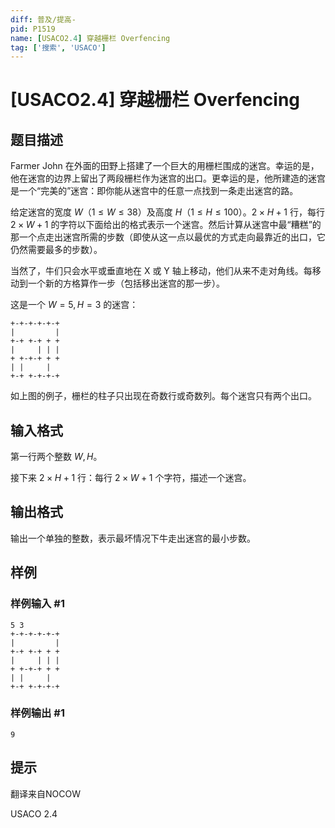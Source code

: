 ```yaml
---
diff: 普及/提高-
pid: P1519
name: [USACO2.4] 穿越栅栏 Overfencing
tag: ['搜索', 'USACO']
---
```

# [USACO2.4] 穿越栅栏 Overfencing
## 题目描述

Farmer John 在外面的田野上搭建了一个巨大的用栅栏围成的迷宫。幸运的是，他在迷宫的边界上留出了两段栅栏作为迷宫的出口。更幸运的是，他所建造的迷宫是一个“完美的”迷宫：即你能从迷宫中的任意一点找到一条走出迷宫的路。

给定迷宫的宽度 $W$（$1 \leq W \leq 38$）及高度 $H$（$1 \leq H \leq 100$）。$2 \times H+1$ 行，每行 $2 \times W+1$ 的字符以下面给出的格式表示一个迷宫。然后计算从迷宫中最“糟糕”的那一个点走出迷宫所需的步数（即使从这一点以最优的方式走向最靠近的出口，它仍然需要最多的步数）。

当然了，牛们只会水平或垂直地在 X 或 Y 轴上移动，他们从来不走对角线。每移动到一个新的方格算作一步（包括移出迷宫的那一步）。

这是一个 $W=5,H=3$ 的迷宫：

```plain
+-+-+-+-+-+
|         |
+-+ +-+ + +
|     | | |
+ +-+-+ + +
| |     |  
+-+ +-+-+-+
```
如上图的例子，栅栏的柱子只出现在奇数行或奇数列。每个迷宫只有两个出口。
## 输入格式

第一行两个整数 $W,H$。

接下来 $2 \times H+1$ 行：每行 $2 \times W+1$ 个字符，描述一个迷宫。

## 输出格式

输出一个单独的整数，表示最坏情况下牛走出迷宫的最小步数。

## 样例

### 样例输入 #1
```
5 3
+-+-+-+-+-+
|         |
+-+ +-+ + +
|     | | |
+ +-+-+ + +
| |     |  
+-+ +-+-+-+
```
### 样例输出 #1
```
9

```
## 提示

翻译来自NOCOW

USACO 2.4

